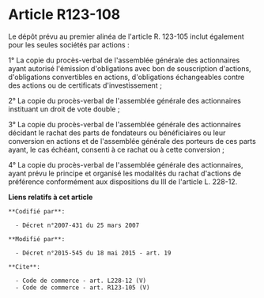 # Article R123-108

Le dépôt prévu au premier alinéa de l'article R. 123-105 inclut également pour les seules sociétés par actions : 

1° La copie du procès-verbal de l'assemblée générale des actionnaires ayant autorisé l'émission d'obligations avec bon de
souscription d'actions, d'obligations convertibles en actions, d'obligations échangeables contre des actions ou de
certificats d'investissement ; 

2° La copie du procès-verbal de l'assemblée générale des actionnaires instituant un droit de vote double ; 

3° La copie du procès-verbal de l'assemblée générale des actionnaires décidant le rachat des parts de fondateurs ou
bénéficiaires ou leur conversion en actions et de l'assemblée générale des porteurs de ces parts ayant, le cas échéant,
consenti à ce rachat ou à cette conversion ; 

4° La copie du procès-verbal de l'assemblée générale des actionnaires, ayant prévu le principe et organisé les modalités du
rachat d'actions de préférence conformément aux dispositions du III de l'article L. 228-12.

**Liens relatifs à cet article**

	**Codifié par**:

	  - Décret n°2007-431 du 25 mars 2007

	**Modifié par**:

	  - Décret n°2015-545 du 18 mai 2015 - art. 19

	**Cite**:

	  - Code de commerce - art. L228-12 (V)
	  - Code de commerce - art. R123-105 (V)
